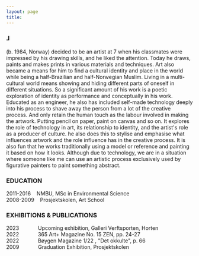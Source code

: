 ```yaml
---
layout: page
title: 
---
```

<div class="header__inline" style="max-width:600px">
    <H3>⅃</H3><p>(b. 1984, Norway) decided to be an artist at 7 when his classmates were impressed by his drawing skills, and he liked the attention. Today he draws, paints and makes prints in various materials and techniques. Art also became a means for him to find a cultural identity and place in the world while being a half-Brazilian and half-Norwegian Muslim. Living in a multi-cultural world means showing and hiding different parts of oneself in different situations. So a significant amount of his work is a poetic exploration of identity as performance and conceptually in his work. Educated as an engineer, he also has included self-made technology deeply into his process to shave away the person from a lot of the creative process. And only retain the human touch as the labour involved in making the artwork. Putting pencil on paper, paint on canvas and so on. It explores the role of technology in art, its relationship to identity, and the artist's role as a producer of culture. he also does this to stylise and emphasise what influences artwork and the role influence has in the creative process. It is also fun that he works traditionally using a model or reference and painting it based on how it looks. Although due to technology, we are in a situation where someone like me can use an artistic process exclusively used by figurative painters to paint something abstract.</p>
</div>


### EDUCATION

2011-2016 &nbsp;&nbsp; NMBU, MSc in Environmental Science  
2008-2009 &nbsp;&nbsp; Prosjektskolen, Art School  

### EXHIBITIONS & PUBLICATIONS

2023 &nbsp;&nbsp;&nbsp;&nbsp;&nbsp;&nbsp;&nbsp;&nbsp;&nbsp;&nbsp;&nbsp; Upcoming exhibition, Galleri Verftsporten, Horten  
2022 &nbsp;&nbsp;&nbsp;&nbsp;&nbsp;&nbsp;&nbsp;&nbsp;&nbsp;&nbsp;&nbsp; 365 Art+ Magazine No. 15 ZEN, pp. 24-27  
2022 &nbsp;&nbsp;&nbsp;&nbsp;&nbsp;&nbsp;&nbsp;&nbsp;&nbsp;&nbsp;&nbsp; Bøygen Magazine 1/22 , "Det okkulte", p. 66  
2009 &nbsp;&nbsp;&nbsp;&nbsp;&nbsp;&nbsp;&nbsp;&nbsp;&nbsp;&nbsp;&nbsp; Graduation Exhibition, Prosjektskolen  


